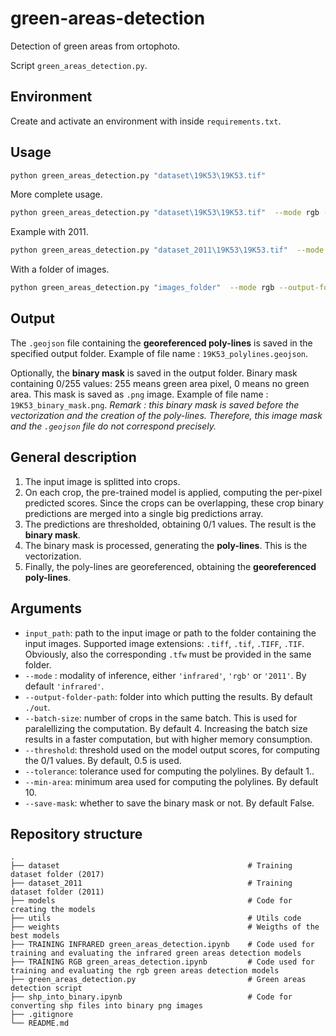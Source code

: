 # green-areas-detection
Detection of green areas from  ortophoto.

Script `green_areas_detection.py`.

## Environment
Create and activate an environment with inside `requirements.txt`.

## Usage
```sh
python green_areas_detection.py "dataset\19K53\19K53.tif"
```

More complete usage.
```sh
python green_areas_detection.py "dataset\19K53\19K53.tif"  --mode rgb --output-folder-path ./outputs --save-mask 
```

Example with 2011.
```sh
python green_areas_detection.py "dataset_2011\19K53\19K53.tif"  --mode 2011 --output-folder-path ./outputs_2011 --save-mask 
```

With a folder of images.
```sh
python green_areas_detection.py "images_folder"  --mode rgb --output-folder-path ./out_folder --save-mask 
```


## Output
The `.geojson` file containing the **georeferenced poly-lines** is saved in the specified output folder. Example of file name : `19K53_polylines.geojson`.  

Optionally, the **binary mask** is saved in the output folder. Binary mask containing $0/255$ values: $255$ means green area pixel, $0$ means no green area. This mask is saved as `.png` image. Example of file name : `19K53_binary_mask.png`. *Remark : this binary mask is saved before the vectorization and the creation of the poly-lines. Therefore, this image mask and the `.geojson` file do not correspond precisely.*

## General description
1. The input image is splitted into crops. 
2. On each crop, the pre-trained model is applied, computing the per-pixel predicted scores. Since the crops can be overlapping, these crop binary predictions are merged into a single big predictions array.
3. The predictions are thresholded, obtaining $0/1$ values. The result is the **binary mask**.
4. The binary mask is processed, generating the **poly-lines**. This is the vectorization.
5. Finally, the poly-lines are georeferenced, obtaining the **georeferenced poly-lines**.

## Arguments 
- `input_path`: path to the input image or path to the folder containing the input images. Supported image extensions: `.tiff`, `.tif`, `.TIFF`, `.TIF`. Obviously, also the corresponding `.tfw` must be provided in the same folder.
- `--mode` : modality of inference, either `'infrared'`, `'rgb'` or `'2011'`. By default `'infrared'`. 
- `--output-folder-path`: folder into which putting the results. By default `./out`.
- `--batch-size`: number of crops in the same batch. This is used for paralellizing the computation. By default $4$. Increasing the batch size results in a faster computation, but with higher memory consumption.
- `--threshold`: threshold used on the model output scores, for computing the $0/1$ values. By default, $0.5$ is used.
- `--tolerance`: tolerance used for computing the polylines. By default $1.$.
- `--min-area`: minimum area used for computing the polylines. By default $10$.
- `--save-mask`: whether to save the binary mask or not. By default False.


## Repository structure

    .
    ├── dataset                                          # Training dataset folder (2017)
    ├── dataset_2011                                     # Training dataset folder (2011)   
    ├── models                                           # Code for creating the models
    ├── utils                                            # Utils code
    ├── weights                                          # Weigths of the best models
    ├── TRAINING INFRARED green_areas_detection.ipynb    # Code used for training and evaluating the infrared green areas detection models
    ├── TRAINING RGB green_areas_detection.ipynb         # Code used for training and evaluating the rgb green areas detection models
    ├── green_areas_detection.py                         # Green areas detection script
    ├── shp_into_binary.ipynb                            # Code for converting shp files into binary png images
    ├── .gitignore
    └── README.md

